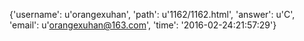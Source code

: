 {'username': u'orangexuhan', 'path': u'1162/1162.html', 'answer': u'C', 'email': u'orangexuhan@163.com', 'time': '2016-02-24:21:57:29'}